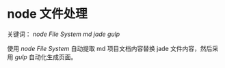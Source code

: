 node 文件处理 
===

关键词： *node* *File System* *md* *jade* *gulp*

使用 *node* *File System* 自动提取 md 项目文档内容替换 jade 文件内容，然后采用 *gulp* 自动化生成页面。
